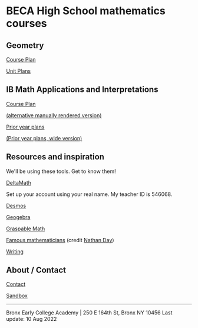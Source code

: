
# BECA High School mathematics courses

## Geometry

[Course Plan](https://raw.githubusercontent.com/chrishuson/course-files/master/Geom2023/Plan-Geom2022-23.pdf)

[Unit Plans](https://raw.githubusercontent.com/chrishuson/course-files/master/Geom2023/Plan-Geom-Units.pdf)

## IB Math Applications and Interpretations

[Course Plan](Plan_IB2023) 

[(alternative manually rendered version)](Plan_IB2023-wide)

[Prior year plans](Plan_IB-archive) 

[(Prior year plans, wide version)](Plan_IB-wide-archive)

## Resources and inspiration
We'll be using these tools. Get to know them!

[DeltaMath](https://www.deltamath.com)

Set up your account using your real name. My teacher ID is 546068.

[Desmos](https://www.desmos.com/calculator)

[Geogebra](https://www.geogebra.org/geometry)

[Graspable Math](https://graspablemath.com/canvas)

[Famous mathematicians](MathematiciansoftheWorld_NathanDay.pdf)
(credit [Nathan Day](https://mrdaymaths.com/blog/category/displays/))

[Writing](Written-work)

## About / Contact
[Contact](Contact)

[Sandbox](sandbox)

-------
Bronx Early College Academy | 250 E 164th St, Bronx NY 10456
Last update: 10 Aug 2022